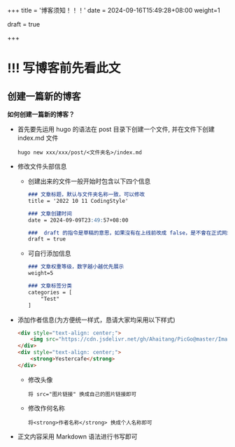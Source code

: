 +++
title = '博客须知！！！'
date = 2024-09-16T15:49:28+08:00
weight=1

draft = true

+++

# !!! 写博客前先看此文

## 创建一篇新的博客

**如何创建一篇新的博客？**

- 首先要先运用 hugo 的语法在 post 目录下创建一个文件, 并在文件下创建 index.md 文件

  ```
  hugo new xxx/xxx/post/<文件夹名>/index.md
  
  ```

- 修改文件头部信息

  - 创建出来的文件一般开始时包含以下四个信息

    ```markdown
    ### 文章标题，默认与文件夹名称一致，可以修改
    title = '2022 10 11 CodingStyle'
    
    ### 文章创建时间
    date = 2024-09-09T23:49:57+08:00
    
    ###  draft 的指令是草稿的意思，如果沒有在上线前改成 false，是不會在正式网站中渲染的。
    draft = true
    ```

  - 可自行添加信息

    ```markdown
    ### 文章权重等级，数字越小越优先展示
    weight=5
    
    ### 文章标签分类
    categories = [
        "Test"
    ]
    ```

  

- 添加作者信息(为方便统一样式，恳请大家均采用以下样式)

  ```html
  <div style="text-align: center;">
      <img src="https://cdn.jsdelivr.net/gh/Ahaitang/PicGo@master/Images/ACM.jpg" alt="Yestercafe" style="zoom: 10%;" />
  </div>
  <div style="text-align: center;">
      <strong>Yestercafe</strong>
  </div>
  ```
  
  - 修改头像
  
    `将 src="图片链接" 换成自己的图片链接即可`
  
  - 修改作何名称
  
    `将<strong>作者名称</strong> 换成个人名称即可`
  
- 正文内容采用 Markdown 语法进行书写即可
